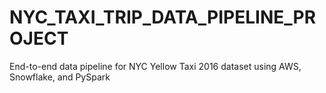 # NYC_TAXI_TRIP_DATA_PIPELINE_PROJECT
End-to-end data pipeline for NYC Yellow Taxi 2016 dataset using AWS, Snowflake, and PySpark
